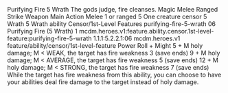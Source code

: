 <ability>
  <name>Purifying Fire</name>
  <cost>5 Wrath</cost>
  <flavor>The gods judge, fire cleanses.</flavor>
  <keywords>
    <keyword>Magic</keyword>
    <keyword>Melee</keyword>
    <keyword>Ranged</keyword>
    <keyword>Strike</keyword>
    <keyword>Weapon</keyword>
  </keywords>
  <type>Main Action</type>
  <distance>Melee 1 or ranged 5</distance>
  <target>One creature</target>
  <metadata>
    <class>censor</class>
    <cost>5 Wrath</cost>
    <cost_amount>5</cost_amount>
    <cost_resource>Wrath</cost_resource>
    <feature_type>ability</feature_type>
    <file_dpath>Censor/1st-Level Features</file_dpath>
    <item_id>purifying-fire-5-wrath</item_id>
    <item_index>06</item_index>
    <item_name>Purifying Fire (5 Wrath)</item_name>
    <level>1</level>
    <scc>mcdm.heroes.v1:feature.ability.censor.1st-level-feature:purifying-fire-5-wrath</scc>
    <scdc>1.1.1:5.2.2.1:06</scdc>
    <source>mcdm.heroes.v1</source>
    <type>feature/ability/censor/1st-level-feature</type>
  </metadata>
  <effects>
    <effect type="roll">
      <roll>Power Roll + Might</roll>
      <t1>5 + M holy damage; M &lt; WEAK, the target has fire weakness 3 (save ends)</t1>
      <t2>9 + M holy damage; M &lt; AVERAGE, the target has fire weakness 5 (save ends)</t2>
      <t3>12 + M holy damage; M &lt; STRONG, the target has fire weakness 7 (save ends)</t3>
    </effect>
    <effect type="mundane">While the target has fire weakness from this ability, you can choose to have your abilities deal fire damage to the target instead of holy damage.</effect>
  </effects>
</ability>
